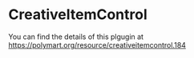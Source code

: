 # CreativeItemControl

You can find the details of this plgugin at https://polymart.org/resource/creativeitemcontrol.184
